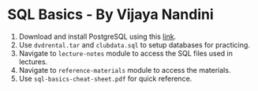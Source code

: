 # SQL Basics - By Vijaya Nandini

1. Download and install PostgreSQL using this [link](https://www.postgresql.org/download/).
2. Use `dvdrental.tar` and `clubdata.sql` to setup databases for practicing.
3. Navigate to `lecture-notes` module to access the SQL files used in lectures.
4. Navigate to `reference-materials` module to access the materials.
5. Use `sql-basics-cheat-sheet.pdf` for quick reference.

